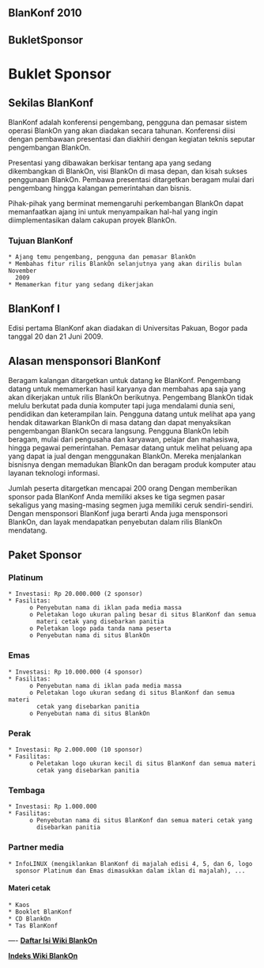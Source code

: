 ## BlanKonf 2010  
## BukletSponsor


# Buklet Sponsor



## Sekilas BlanKonf

  BlanKonf adalah konferensi pengembang, pengguna dan pemasar sistem operasi
BlankOn yang akan diadakan secara tahunan. Konferensi diisi dengan pembawaan
presentasi dan diakhiri dengan kegiatan teknis seputar pengembangan BlankOn.

  Presentasi yang dibawakan berkisar tentang apa yang sedang dikembangkan di
BlankOn, visi BlankOn di masa depan, dan kisah sukses penggunaan BlankOn.
Pembawa presentasi ditargetkan beragam mulai dari pengembang hingga kalangan
pemerintahan dan bisnis.

  Pihak-pihak yang berminat memengaruhi perkembangan BlankOn dapat memanfaatkan
ajang ini untuk menyampaikan hal-hal yang ingin diimplementasikan dalam cakupan
proyek BlankOn.


### Tujuan BlanKonf
    * Ajang temu pengembang, pengguna dan pemasar BlankOn
    * Membahas fitur rilis BlankOn selanjutnya yang akan dirilis bulan November
      2009
    * Memamerkan fitur yang sedang dikerjakan


## BlanKonf I

Edisi pertama BlanKonf akan diadakan di Universitas Pakuan, Bogor pada tanggal
20 dan 21 Juni 2009.


## Alasan mensponsori BlanKonf

  Beragam kalangan ditargetkan untuk datang ke BlanKonf. Pengembang datang untuk
memamerkan hasil karyanya dan membahas apa saja yang akan dikerjakan untuk
rilis BlankOn berikutnya. 
  Pengembang BlankOn tidak melulu berkutat pada dunia
komputer tapi juga mendalami dunia seni, pendidikan dan keterampilan lain.
Pengguna datang untuk melihat apa yang hendak ditawarkan BlankOn di masa datang
dan dapat menyaksikan pengembangan BlankOn secara langsung.
  Pengguna BlankOn lebih beragam, mulai dari pengusaha dan karyawan, pelajar dan mahasiswa, hingga
pegawai pemerintahan.
  Pemasar datang untuk melihat peluang apa yang dapat ia jual dengan menggunakan
BlankOn. Mereka menjalankan bisnisnya dengan memadukan BlankOn dan beragam
produk komputer atau layanan teknologi informasi.

  Jumlah peserta ditargetkan mencapai 200 orang
Dengan memberikan sponsor pada BlanKonf Anda memiliki akses ke tiga segmen
pasar sekaligus yang masing-masing segmen juga memiliki ceruk sendiri-sendiri.
Dengan mensponsori BlanKonf juga berarti Anda juga mensponsori BlankOn, dan
layak mendapatkan penyebutan dalam rilis BlankOn mendatang.


## Paket Sponsor
### Platinum
    * Investasi: Rp 20.000.000 (2 sponsor)
    * Fasilitas:
          o Penyebutan nama di iklan pada media massa
          o Peletakan logo ukuran paling besar di situs BlanKonf dan semua
            materi cetak yang disebarkan panitia
          o Peletakan logo pada tanda nama peserta
          o Penyebutan nama di situs BlankOn

### Emas
    * Investasi: Rp 10.000.000 (4 sponsor)
    * Fasilitas:
          o Penyebutan nama di iklan pada media massa
          o Peletakan logo ukuran sedang di situs BlanKonf dan semua materi
            cetak yang disebarkan panitia
          o Penyebutan nama di situs BlankOn

### Perak
    * Investasi: Rp 2.000.000 (10 sponsor)
    * Fasilitas:
          o Peletakan logo ukuran kecil di situs BlanKonf dan semua materi
            cetak yang disebarkan panitia

### Tembaga
    * Investasi: Rp 1.000.000
    * Fasilitas:
          o Penyebutan nama di situs BlanKonf dan semua materi cetak yang
            disebarkan panitia

### Partner media
    * InfoLINUX (mengiklankan BlanKonf di majalah edisi 4, 5, dan 6, logo
      sponsor Platinum dan Emas dimasukkan dalam iklan di majalah), ...

#### Materi cetak
    * Kaos
    * Booklet BlanKonf
    * CD BlankOn
    * Tas BlanKonf

—-
[**Daftar Isi Wiki BlankOn**](/DaftarIsi/README.md)

[**Indeks Wiki BlankOn**](/Indeks.md)





